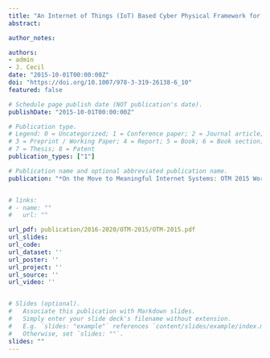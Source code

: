 ```yaml
---
title: "An Internet of Things (IoT) Based Cyber Physical Framework for Advanced Manufacturing"
abstract: 

author_notes:

authors:
- admin
- J. Cecil
date: "2015-10-01T00:00:00Z"
doi: "https://doi.org/10.1007/978-3-319-26138-6_10"
featured: false

# Schedule page publish date (NOT publication's date).
publishDate: "2015-10-01T00:00:00Z"

# Publication type.
# Legend: 0 = Uncategorized; 1 = Conference paper; 2 = Journal article;
# 3 = Preprint / Working Paper; 4 = Report; 5 = Book; 6 = Book section;
# 7 = Thesis; 8 = Patent
publication_types: ["1"]

# Publication name and optional abbreviated publication name.
publication: "*On the Move to Meaningful Internet Systems: OTM 2015 Workshops*"


# links:
# - name: ""
#   url: ""

url_pdf: publication/2016-2020/OTM-2015/OTM-2015.pdf
url_slides:
url_code: 
url_dataset: ''
url_poster: ''
url_project: ''
url_source: ''
url_video: ''


# Slides (optional).
#   Associate this publication with Markdown slides.
#   Simply enter your slide deck's filename without extension.
#   E.g. `slides: "example"` references `content/slides/example/index.md`.
#   Otherwise, set `slides: ""`.
slides: ""
---
```

